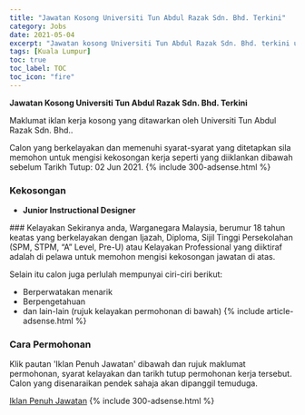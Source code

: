 ```yaml
---
title: "Jawatan Kosong Universiti Tun Abdul Razak Sdn. Bhd. Terkini" 
category: Jobs 
date: 2021-05-04 
excerpt: "Jawatan kosong Universiti Tun Abdul Razak Sdn. Bhd. terkini untuk kekosongan Junior Instructional Designer" 
tags: [Kuala Lumpur] 
toc: true 
toc_label: TOC 
toc_icon: "fire" 
--- 
```


**Jawatan Kosong Universiti Tun Abdul Razak Sdn. Bhd. Terkini**

Maklumat iklan kerja kosong yang ditawarkan oleh Universiti Tun Abdul Razak Sdn. Bhd.. 

Calon yang berkelayakan dan memenuhi syarat-syarat yang ditetapkan sila memohon untuk mengisi kekosongan kerja seperti yang diiklankan dibawah sebelum Tarikh Tutup: 02 Jun 2021. 
{% include 300-adsense.html %} 
### Kekosongan 
<ul>
<li>
<p><strong>Junior Instructional Designer</strong></p>
</li>
</ul> 
### Kelayakan 
Sekiranya anda, Warganegara Malaysia, berumur 18 tahun keatas yang berkelayakan dengan Ijazah, Diploma, Sijil Tinggi Persekolahan (SPM, STPM, “A” Level, Pre-U) atau Kelayakan Professional yang diiktiraf adalah di pelawa untuk memohon mengisi kekosongan jawatan di atas.

Selain itu calon juga perlulah mempunyai ciri-ciri berikut:
- Berperwatakan menarik
- Berpengetahuan
- dan lain-lain (rujuk kelayakan permohonan di bawah) 
{% include article-adsense.html %} 
### Cara Permohonan 
Klik pautan 'Iklan Penuh Jawatan' dibawah dan rujuk maklumat permohonan, syarat kelayakan dan tarikh tutup permohonan kerja tersebut.
Calon yang disenaraikan pendek sahaja akan dipanggil temuduga.

<a href="https://candidates.myfuturejobs.gov.my/search-jobs?what=UNIVERSITI%20TUN%20ABDUL%20RAZAK%20SDN.%20BHD&jobId=ad3291c09ec94e7a9de8849c5a5fccd9" class="btn btn--info" target="_blank" rel="nofollow noopenner">Iklan Penuh Jawatan</a> 
{% include 300-adsense.html %} 